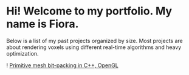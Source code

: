 <h1>Hi! Welcome to my portfolio. My name is Fiora.</h1>
<p>Below is a list of my past projects organized by size. Most projects are about rendering voxels using different real-time algorithms and heavy optimization.</p>

! [Primitive mesh bit-packing in C++, OpenGL](https://github.com/fiora-nott/OpenGL-Bitpacking.git)

<!--
**fiora-nott/fiora-nott** is a ✨ _special_ ✨ repository because its `README.md` (this file) appears on your GitHub profile.

Here are some ideas to get you started:

- 🔭 I’m currently working on ...
- 🌱 I’m currently learning ...
- 👯 I’m looking to collaborate on ...
- 🤔 I’m looking for help with ...
- 💬 Ask me about ...
- 📫 How to reach me: ...
- 😄 Pronouns: ...
- ⚡ Fun fact: ...
-->
